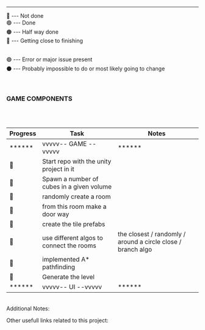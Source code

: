 
- - - -


🔴 --- Not done<br/>
🟢 --- Done<br/>
🟠 --- Half way done<br/>
🔵 --- Getting close to finishing<br/><br/>


🟣 --- Error or major issue present <br/>
⚫ --- Probably impossible to do or most likely going to change <br/>

<br/>

### GAME COMPONENTS
<br/><br/>



| Progress    | Task        | Notes   |     
| ----------- | ----------- | -----------   |
| ****** | vvvvv-- GAME --vvvvv | ******   |
| 🔴 |Start repo with the unity project in it ||
| 🔴 |Spawn a number of cubes in a given volume ||
| 🔴 |randomly create a room ||
| 🔴 |from this room make a door way ||
| 🔴 |create the tile prefabs ||
| 🔴 |use different algos to connect the rooms| the closest / randomly / around a circle close / branch algo |
| 🔴 |implemented A* pathfinding||
| 🔴 |Generate the level||
| ****** |  vvvvv-- UI --vvvvv  | ******   |



<br/>
Additional Notes:<br/>



Other usefull links related to this project:<br/>

